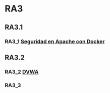 # RA3
## RA3.1
### RA3_1 [Seguridad en Apache con Docker](/RA3.1/RA3_1/README.md)
## RA3.2
### RA3_2 [DVWA](/RA3_2/README.md)

### RA3_3 [](/RA3_3/README.md)

